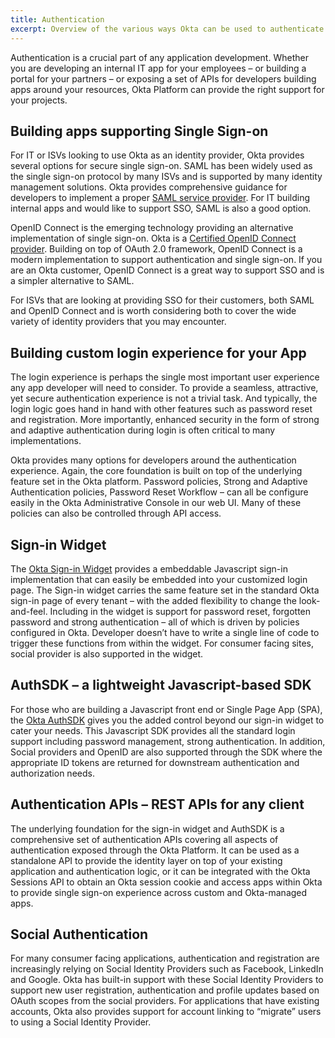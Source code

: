 ```yaml
---
title: Authentication
excerpt: Overview of the various ways Okta can be used to authenticate users depending on your needs.
---
```


Authentication is a crucial part of any application development.  Whether you are developing an internal IT app for your employees – or building a portal for your partners – or exposing a set of APIs for developers building apps around your resources, Okta Platform can provide the right support for your projects.

## Building apps supporting Single Sign-on 

For IT or ISVs looking to use Okta as an identity provider, Okta
provides several options for secure single sign-on.  SAML has been
widely used as the single sign-on protocol by many ISVs and is
supported by many identity management solutions.  Okta provides
comprehensive guidance for developers to implement a proper
[SAML service provider](/docs/guides/saml_guidance.html).
For IT building internal apps and would like to support SSO, SAML is
also a good option.

OpenID Connect is the emerging technology providing an alternative
implementation of single sign-on.
Okta is a [Certified OpenID Connect provider](http://openid.net/certification/).
Building on top of OAuth 2.0 framework, OpenID Connect is a modern
implementation to support authentication and single sign-on.  If you
are an Okta customer, OpenID Connect is a great way to support SSO and
is a simpler alternative to SAML.

For ISVs that are looking at providing SSO for their customers, both
SAML and OpenID Connect and is worth considering both to cover the
wide variety of identity providers that you may encounter.

## Building custom login experience for your App

The login experience is perhaps the single most important user
experience any app developer will need to consider.  To provide a
seamless, attractive, yet secure authentication experience is not a
trivial task.  And typically, the login logic goes hand in hand with
other features such as password reset and registration.  More
importantly, enhanced security in the form of strong and adaptive
authentication during login is often critical to many implementations.

Okta provides many options for developers around the authentication
experience.  Again, the core foundation is built on top of the
underlying feature set in the Okta platform.  Password policies,
Strong and Adaptive Authentication policies, Password Reset Workflow –
can all be configure easily in the Okta Administrative Console in our
web UI.  Many of these policies can also be controlled through API
access.

## Sign-in Widget

The [Okta Sign-in Widget](/docs/api/resources/okta_signin_widget.html)
provides a embeddable Javascript sign-in implementation that can
easily be embedded into your customized login page.  The Sign-in
widget carries the same feature set in the standard Okta sign-in page
of every tenant – with the added flexibility to change the
look-and-feel.  Including in the widget is support for password reset,
forgotten password and strong authentication – all of which is driven
by policies configured in Okta.  Developer doesn’t have to write a
single line of code to trigger these functions from within the widget.
For consumer facing sites, social provider is also supported in the
widget.

## AuthSDK – a lightweight Javascript-based SDK

For those who are building a Javascript front end or Single Page App
(SPA), the [Okta AuthSDK](/code/javascript/okta_auth_sdk)
gives you the added control beyond our sign-in widget to cater your
needs.  This Javascript SDK provides all the standard login support
including password management, strong authentication.  In addition,
Social providers and OpenID are also supported through the SDK where
the appropriate ID tokens are returned for downstream authentication
and authorization needs.

## Authentication APIs – REST APIs for any client

The underlying foundation for the sign-in widget and AuthSDK is a
comprehensive set of authentication APIs covering all aspects of
authentication exposed through the Okta Platform.  It can be used as a
standalone API to provide the identity layer on top of your existing
application and authentication logic, or it can be integrated with the
Okta Sessions API to obtain an Okta session cookie and access apps
within Okta to provide single sign-on experience across custom and
Okta-managed apps.

## Social Authentication

For many consumer facing applications, authentication and registration
are increasingly relying on Social Identity Providers such as
Facebook, LinkedIn and Google.  Okta has built-in support with these
Social Identity Providers to support new user registration,
authentication and profile updates based on OAuth scopes from the
social providers.  For applications that have existing accounts, Okta
also provides support for account linking to “migrate” users to using
a Social Identity Provider.
